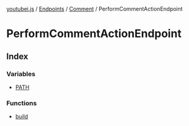 [youtubei.js](../../../../../../README.md) / [Endpoints](../../../../README.md) / [Comment](../../README.md) / PerformCommentActionEndpoint

# PerformCommentActionEndpoint

## Index

### Variables

- [PATH](variables/PATH.md)

### Functions

- [build](functions/build.md)
